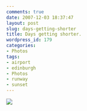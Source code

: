 ```yaml
---
comments: true
date: 2007-12-03 18:37:47
layout: post
slug: days-getting-shorter
title: Days getting shorter.
wordpress_id: 179
categories:
- Photos
tags:
- airport
- edinburgh
- Photos
- runway
- sunset
---
```


[![](http://www.chrisfleming.org/gallery2/d/6618-2/Edinburgh_Airport_Sunset.jpg)](http://www.chrisfleming.org/gallery2/d/6618-2/Edinburgh_Airport_Sunset.jpg)
